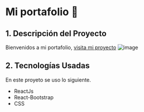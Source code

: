 # Mi portafolio :star2:

## 1. Descripción del Proyecto

Bienvenidos a mi portafolio, 
[visita mi proyecto](https://veronicaflores.netlify.app/)
![image](https://user-images.githubusercontent.com/68167686/107108843-28985b80-6809-11eb-9ee9-73409a151aea.png)
## 2. Tecnologías Usadas

En este proyeto se uso lo siguiente.
- ReactJs
- React-Bootstrap
- CSS


